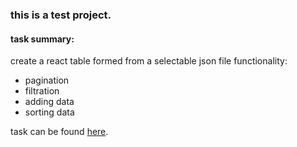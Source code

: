 ### this is a test project.

#### task summary:
create a react table formed from a selectable json file
functionality:
+ pagination
+ filtration
+ adding data
+ sorting data

task can be found [here](https://github.com/fugr-ru/frontend-javascript-test).